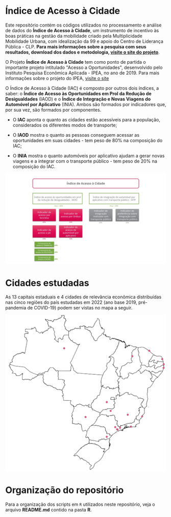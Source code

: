 

# Índice de Acesso à Cidade

Este repositório contém os códigos utilizados no processamento e análise de dados do **Índice de Acesso à Cidade**, um instrumento de incentivo às boas práticas na gestão da mobilidade criado pela Multiplicidade Mobilidade Urbana, com idealização da 99 e apoio do Centro de Liderança Pública - CLP. **Para mais informações sobre a pesquisa com seus resultados, download dos dados e metodologia, [visite o site do projeto](https://multiplicidademobilidade.com.br/)**.

O Projeto **Índice de Acesso à Cidade** tem como ponto de partida o importante projeto intitulado "Acesso a Oportunidades", desenvolvido pelo Instituto Pesquisa Econômica Aplicada - IPEA, no ano de 2019. Para mais informações sobre o projeto do IPEA, [visite o site](https://www.ipea.gov.br/acessooportunidades/) 

O Índice de Acesso à Cidade (IAC) é composto por outros dois índices, a saber: o **Índice de Acesso às Oportunidades em Prol da Redução de Desigualdades** (IAOD) e o **Índice de Integração e Novas Viagens do Automóvel por Aplicativo** (INIA). Ambos são formados por indicadores que, por sua vez, são formados por componentes.

-   O **IAC** aponta o quanto as cidades estão acessíveis para a população, considerados os diferentes modos de transporte;
    
-   O **IAOD** mostra o quanto as pessoas conseguem acessar as oportunidades em suas cidades - tem peso de 80% na composição do IAC;
    
-   O **INIA** mostra o quanto automóveis por aplicativo ajudam a gerar novas viagens e a integrar com o transporte público - tem peso de 20% na composição do IAC.

<p align="center">
  <img src="https://github.com/Multiplicidademobilidade/indice_acesso_cidade/blob/main/iac.jpg" alt="IAC" width="600"/>
</p>

# Cidades estudadas

As 13 capitais estaduais e 4 cidades de relevância econômica distribuídas nas cinco regiões do país estudadas em 2022 (ano base 2019, pré-pandemia de COVID-19) podem ser vistas no mapa a seguir.

<p align="center">
  <img src="https://github.com/Multiplicidademobilidade/indice_acesso_cidade/blob/main/mapa.png" alt="IAC" width="600"/>
</p>


# Organização do repositório

Para a organização dos scripts em `R` utilizados neste repositório, veja o arquivo **README.md** contido na pasta **R**.
